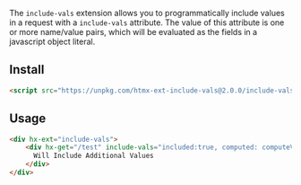 
The `include-vals` extension allows you to programmatically include values in a request with
a `include-vals` attribute.  The value of this attribute is one or more name/value pairs, which
will be evaluated as the fields in a javascript object literal.

## Install

```html
<script src="https://unpkg.com/htmx-ext-include-vals@2.0.0/include-vals.js"></script>
```

## Usage

```html
<div hx-ext="include-vals">
    <div hx-get="/test" include-vals="included:true, computed: computeValue()">
      Will Include Additional Values
    </div>
</div>
```

